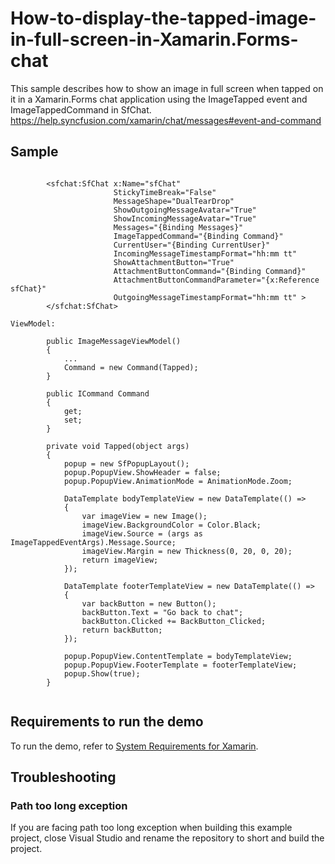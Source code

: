 # How-to-display-the-tapped-image-in-full-screen-in-Xamarin.Forms-chat
This sample describes how to show an image in full screen when tapped on it in a Xamarin.Forms chat application using the ImageTapped event and ImageTappedCommand in SfChat. https://help.syncfusion.com/xamarin/chat/messages#event-and-command

## Sample

```xaml

        <sfchat:SfChat x:Name="sfChat" 
                       StickyTimeBreak="False"
                       MessageShape="DualTearDrop"
                       ShowOutgoingMessageAvatar="True"
                       ShowIncomingMessageAvatar="True"
                       Messages="{Binding Messages}"
                       ImageTappedCommand="{Binding Command}"
                       CurrentUser="{Binding CurrentUser}"
                       IncomingMessageTimestampFormat="hh:mm tt"
                       ShowAttachmentButton="True"
                       AttachmentButtonCommand="{Binding Command}"
                       AttachmentButtonCommandParameter="{x:Reference sfChat}"
                       OutgoingMessageTimestampFormat="hh:mm tt" >
        </sfchat:SfChat>

ViewModel:

        public ImageMessageViewModel()
        {
            ...
            Command = new Command(Tapped);
        }

        public ICommand Command
        {
            get;
            set;
        }

        private void Tapped(object args)
        {
            popup = new SfPopupLayout();
            popup.PopupView.ShowHeader = false;
            popup.PopupView.AnimationMode = AnimationMode.Zoom;

            DataTemplate bodyTemplateView = new DataTemplate(() =>
            {
                var imageView = new Image();
                imageView.BackgroundColor = Color.Black;
                imageView.Source = (args as ImageTappedEventArgs).Message.Source;
                imageView.Margin = new Thickness(0, 20, 0, 20);
                return imageView;
            });

            DataTemplate footerTemplateView = new DataTemplate(() =>
            {
                var backButton = new Button();
                backButton.Text = "Go back to chat";
                backButton.Clicked += BackButton_Clicked;
                return backButton;
            });

            popup.PopupView.ContentTemplate = bodyTemplateView;
            popup.PopupView.FooterTemplate = footerTemplateView;
            popup.Show(true);
        }
        
```

## Requirements to run the demo

To run the demo, refer to [System Requirements for Xamarin](https://help.syncfusion.com/xamarin/system-requirements).

## Troubleshooting

### Path too long exception

If you are facing path too long exception when building this example project, close Visual Studio and rename the repository to short and build the project.

